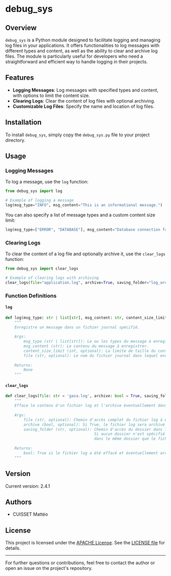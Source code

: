 # debug_sys

## Overview

`debug_sys` is a Python module designed to facilitate logging and managing log files in your applications. It offers functionalities to log messages with different types and content, as well as the ability to clear and archive log files. The module is particularly useful for developers who need a straightforward and efficient way to handle logging in their projects.

## Features

- **Logging Messages**: Log messages with specified types and content, with options to limit the content size.
- **Clearing Logs**: Clear the content of log files with optional archiving.
- **Customizable Log Files**: Specify the name and location of log files.

## Installation

To install `debug_sys`, simply copy the `debug_sys.py` file to your project directory.

## Usage

### Logging Messages

To log a message, use the `log` function:

```python
from debug_sys import log

# Example of logging a message
log(msg_type="INFO", msg_content="This is an informational message.")
```

You can also specify a list of message types and a custom content size limit:

```python
log(msg_type=["ERROR", "DATABASE"], msg_content="Database connection failed.", content_size_limit=100)
```

### Clearing Logs

To clear the content of a log file and optionally archive it, use the `clear_logs` function:

```python
from debug_sys import clear_logs

# Example of clearing logs with archiving
clear_logs(file="application.log", archive=True, saving_folder="log_archives")
```

### Function Definitions

#### `log`

```python
def log(msg_type: str | list[str], msg_content: str, content_size_limit: int = 150, file: str = 'gaza') -> None:
    """
    Enregistre un message dans un fichier journal spécifié.
    
    Args:
        msg_type (str | list[str]): Le ou les types du message à enregistrer.
        msg_content (str): Le contenu du message à enregistrer.
        content_size_limit (int, optional): La limite de taille du contenu du message. Par défaut, elle est fixée à 150 caractères.
        file (str, optional): Le nom du fichier journal dans lequel enregistrer le message. Par défaut, il est fixé à 'gaza.log'.
    
    Returns:
        None
    """
```

#### `clear_logs`

```python
def clear_logs(file: str = 'gaza.log', archive: bool = True, saving_folder: str = None) -> bool:
    """
    Efface le contenu d'un fichier log et l'archive éventuellement dans un dossier spécifié.
    
    Args:
        file (str, optional): Chemin d'accès complet du fichier log à effacer et à archiver. Par défaut, 'gaza.log'.
        archive (bool, optional): Si True, le fichier log sera archivé avant d'être effacé. Par défaut, True.
        saving_folder (str, optional): Chemin d'accès du dossier dans lequel l'archive du fichier log sera sauvegardée. 
                                       Si aucun dossier n'est spécifié ou si le dossier n'existe pas, l'archive sera sauvegardée 
                                       dans le même dossier que le fichier log d'origine. Par défaut, None.
    
    Returns:
        bool: True si le fichier log a été effacé et éventuellement archivé avec succès, False sinon.
    """
```

## Version

Current version: 2.4.1

## Authors

- CUISSET Mattéo

## License

This project is licensed under the [APACHE License](https://github.com/Flyns157/debug_sys/blob/main/LICENSE). See the [LICENSE file](https://github.com/Flyns157/debug_sys/blob/main/LICENSE) for details.

---

For further questions or contributions, feel free to contact the author or open an issue on the project's repository.
